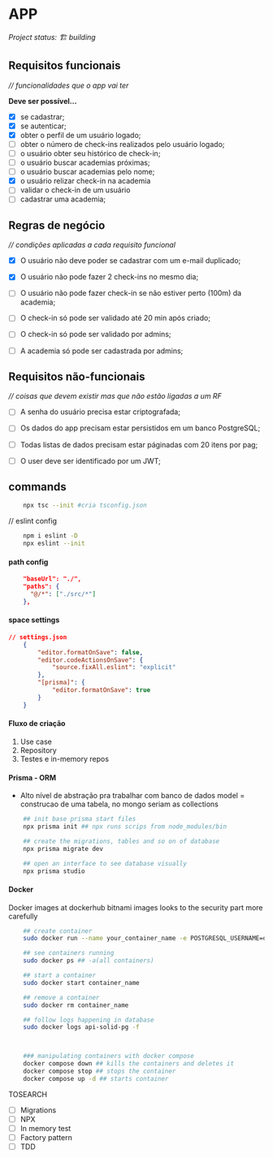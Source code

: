# APP

*Project status: 🏗️ building*

## Requisitos funcionais
*// funcionalidades que o app vai ter*

**Deve ser possível...**
- [X] se cadastrar;
- [X] se autenticar;
- [X] obter o perfil de um usuário logado;
- [ ] obter o número de check-ins realizados pelo usuário logado;
- [ ] o usuário obter seu histórico de check-in;
- [ ] o usuário buscar academias próximas;
- [ ] o usuário buscar academias pelo nome;
- [X] o usuário relizar check-in na academia
- [ ] validar o check-in de um usuário
- [ ] cadastrar uma academia;

## Regras de negócio
*// condições aplicadas a cada requisito funcional*

- [x] O usuário não deve poder se cadastrar com um e-mail duplicado;
- [X] O usuário não pode fazer 2 check-ins no mesmo dia;
- [ ] O usuário não pode fazer check-in se não estiver perto (100m) da academia;
- [ ] O check-in só pode ser validado até 20 min após criado;
- [ ] O check-in só pode ser validado por admins;
- [ ] A academia só pode ser cadastrada por admins;


## Requisitos não-funcionais
*// coisas que devem existir mas que não estão ligadas a um RF*
- [ ] A senha do usuário precisa estar criptografada;
- [ ] Os dados do app precisam estar persistidos em um banco PostgreSQL;
- [ ] Todas listas de dados precisam estar páginadas com 20 itens por pag;
- [ ] O user deve ser identificado por um JWT;


## commands
```bash
    npx tsc --init #cria tsconfig.json
```
// eslint config
```bash
    npm i eslint -D
    npx eslint --init
```
#### path config
```json
    "baseUrl": "./",                                  
    "paths": {
      "@/*": ["./src/*"]
    },  
```

#### space settings 
```json
// settings.json
    {
        "editor.formatOnSave": false,
        "editor.codeActionsOnSave": {
            "source.fixAll.eslint": "explicit"
        },
        "[prisma]": {
            "editor.formatOnSave": true
        }
    }
```

#### Fluxo de criação
1. Use case
2. Repository
3. Testes e in-memory repos

#### Prisma - ORM
- Alto nível de abstração pra trabalhar com banco de dados
model = construcao de uma tabela, no mongo seriam as collections
```bash
    ## init base prisma start files
    npx prisma init ## npx runs scrips from node_modules/bin

    ## create the migrations, tables and so on of database
    npx prisma migrate dev

    ## open an interface to see database visually
    npx prisma studio

```

#### Docker
Docker images at dockerhub
bitnami images looks to the security part more carefully

```bash
    ## create container
    sudo docker run --name your_container_name -e POSTGRESQL_USERNAME=db_username -e POSTGRESQL_PASSWORD=password -e POSTGRESQL_DATABASE=db_name -p 5432:5432 bitnami/postgresql 

    ## see containers running
    sudo docker ps ## -a(all containers)

    ## start a container
    sudo docker start container_name

    ## remove a container
    sudo docker rm container_name

    ## follow logs happening in database
    sudo docker logs api-solid-pg -f



    ### manipulating containers with docker compose
    docker compose down ## kills the containers and deletes it
    docker compose stop ## stops the container
    docker compose up -d ## starts container

```

TOSEARCH
- [ ] Migrations
- [ ] NPX
- [ ] In memory test
- [ ] Factory pattern
- [ ] TDD